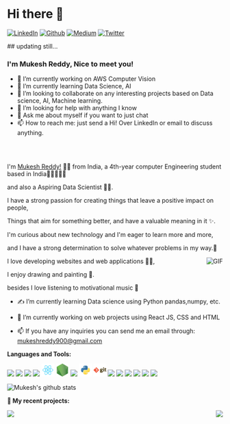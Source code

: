 # Hi there 👋
<p>
  <a href="https://www.linkedin.com/in/mukesh-reddy-613133174" target="_blank"><img alt="LinkedIn" src="https://img.shields.io/badge/linkedin-%230077B5.svg?&style=for-the-badge&logo=linkedin&logoColor=white" /></a>
  <a href="https://github.com/mukeshgates" target="_blank"><img alt="Github" src="https://img.shields.io/badge/GitHub-%2312100E.svg?&style=for-the-badge&logo=Github&logoColor=white" /></a>
    <a href="https://medium.com/@notyetmukesh" target="_blank"><img alt="Medium" src="https://img.shields.io/badge/medium-%2312100E.svg?&style=for-the-badge&logo=medium&logoColor=white" /></a>
  <a href="https://twitter.com/mukeshgates" target="_blank"><img alt="Twitter" src="https://img.shields.io/badge/twitter-%231DA1F2.svg?&style=for-the-badge&logo=twitter&logoColor=white" /></a>
</p>
## updating still...

### I'm Mukesh Reddy, Nice to meet you!

- 🔭 I’m currently working on AWS Computer Vision 
- 🌱 I’m currently learning Data Science, AI
- 👯 I’m looking to collaborate on any interesting projects based on Data science, AI, Machine learning.
- 🤔 I’m looking for help with anything I know
- 💬 Ask me about myself if you want to just chat
- 📫 How to reach me: just send a Hi! Over LinkedIn or email to discuss anything.

<br />
<br />

I'm [Mukesh Reddy!](https://mukeshgates.github.io/) 🙋‍♂️ from India, a 4th-year computer Engineering student based in India👨‍💻👨🏼‍✈️ 

and also a Aspiring Data Scientist 🙋‍♂️.

I have a strong passion for creating things that leave a positive impact on people,

Things that aim for something better, and have a valuable meaning in it ✨.

I'm curious about new technology and I'm eager to learn more and more,

and I have a strong determination to solve whatever problems in my way.💪

  <img align="right" alt="GIF" src="https://" />
  
I love developing websites and web applications 💁‍♀️,

I enjoy drawing and painting 🎨. 

besides I love listening to motivational music 🎵

- ✍ I’m currently learning Data science using Python pandas,numpy, etc. 

- 🔭 I’m currently working on web projects using React JS, CSS and HTML

- 📫<a> If you have any inquiries you can send me an email through: mukeshreddy900@gmail.com
  
</a>

**Languages and Tools:**

<code><img height="30" src="https://cdn0.iconfinder.com/data/icons/social-network-7/50/22-128.png"></code>
<code><img height="30" src="https://cdn1.iconfinder.com/data/icons/social-media-logos-7/64/css-3-256.png"></code>
<code><img height="30" src="https://cdn2.iconfinder.com/data/icons/nodejs-1/256/nodejs-256.png"></code>
<code><img height="30" src="https://cdn4.iconfinder.com/data/icons/logos-and-brands/512/181_Java_logo_logos-128.png"></code>
<code><img height="30" src="https://raw.githubusercontent.com/github/explore/80688e429a7d4ef2fca1e82350fe8e3517d3494d/topics/react/react.png"></code>
<code><img height="30" src="https://raw.githubusercontent.com/github/explore/80688e429a7d4ef2fca1e82350fe8e3517d3494d/topics/nodejs/nodejs.png"></code>
<code><img height="30" src="https://cdn1.iconfinder.com/data/icons/hawcons/32/699251-icon-24-file-sql-256.png"></code>
<code><img height="30" src="https://raw.githubusercontent.com/github/explore/80688e429a7d4ef2fca1e82350fe8e3517d3494d/topics/python/python.png"></code>
<code><img height="30" src="https://raw.githubusercontent.com/github/explore/80688e429a7d4ef2fca1e82350fe8e3517d3494d/topics/git/git.png"></code>
<code><img height="30" src="https://cdn.icon-icons.com/icons2/2107/PNG/128/file_type_gatsby_icon_130583.png"></code>
<code><img height="30" src="https://cdn4.iconfinder.com/data/icons/bloomies-webdesign-tools/25/Figma_square-128.png"></code>
<code><img height="30" src="https://cdn4.iconfinder.com/data/icons/macaron-1/48/gimp-128.png"></code>
<code><img height="30" src="https://cdn.icon-icons.com/icons2/1381/PNG/128/intellij_93550.png"></code>
<code><img height="30" src="https://cdn.icon-icons.com/icons2/1495/PNG/128/visualstudiocodeinsiders_103154.png"></code>
<code><img height="30" src="https://cdn4.iconfinder.com/data/icons/macaron-1/48/atom-128.png"></code>

![Mukesh's github stats](https://github-readme-stats.vercel.app/api?username=mukeshgates&show_icons=true&hide_border=true)

**:rocket: My recent projects:**

<a href="https://github.com/mukeshgates/portfolio">
  <img align="left" src="https://github-readme-stats.vercel.app/api/pin/?username=mukeshgates&repo=portfolio" />
</a>

<a href="https://github.com/DaliaW/Covid19-Tracker">
  <img align="right" src="https://github-readme-stats.vercel.app/api/pin/?username=DaliaW&repo=Covid19-Tracker" />
</a>



<!--
**mukeshgates/mukeshgates** is a ✨ _special_ ✨ repository because its `README.md` (this file) appears on your GitHub profile.

Here are some ideas to get you started:

- 🔭 I’m currently working on 
- 👯 I’m looking to collaborate on ...
- 🤔 I’m looking for help with ...
- 💬 Ask me about ...
- 📫 How to reach me: ...
- 😄 Pronouns: ...
- ⚡ Fun fact: ...
-->
